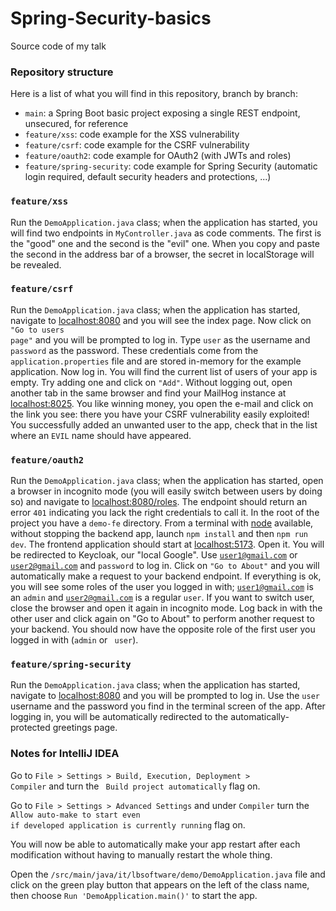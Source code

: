 # Spring-Security-basics

Source code of my talk

### Repository structure

Here is a list of what you will find in this repository, branch by branch:

- <code>main</code>: a Spring Boot basic project exposing a single REST endpoint, unsecured, for reference
- <code>feature/xss</code>: code example for the XSS vulnerability
- <code>feature/csrf</code>: code example for the CSRF vulnerability
- <code>feature/oauth2</code>: code example for OAuth2 (with JWTs and roles)
- <code>feature/spring-security</code>: code example for Spring Security (automatic login required, default security
  headers and protections, ...)

### <code>feature/xss</code>

Run the <code>DemoApplication.java</code> class; when the application has started, you will find two endpoints in
<code>MyController.java</code> as code comments.
The first is the "good" one and the second is the "evil" one. When you copy and paste the second in the address bar of a
browser, the secret in localStorage will be revealed.

### <code>feature/csrf</code>

Run the <code>DemoApplication.java</code> class; when the application has started, navigate to <a href="localhost:8080">
localhost:8080</a> and you will see the index page. Now click on <code>"Go to users page"</code> and you will be
prompted to log in. Type <code>user</code> as
the username and <code>password</code> as the password. These credentials come from the <code>
application.properties</code> file and
are stored in-memory for the example application. Now log in. You will find the current list of users of your app is
empty.
Try adding one and click on <code>"Add"</code>. Without logging out, open another tab in the same browser and find your
MailHog
instance at <a href="localhost:8025">localhost:8025</a>. You like winning money, you open the e-mail and click on the
link you see: there you have your
CSRF vulnerability easily exploited! You successfully added an unwanted user to the app, check that in the list
where an <code>EVIL</code> name should have appeared.

### <code>feature/oauth2</code>

Run the <code>DemoApplication.java</code> class; when the application has started, open a browser in incognito mode (you
will easily switch between users by doing so) and navigate to <a href="localhost:8080/roles">localhost:8080/roles</a>.
The endpoint should return an error <code>401</code> indicating you lack the right credentials to call it.
In the root of the project you have a <code>demo-fe</code> directory. From a terminal with <a href="https://nodejs.org">
node</a> available, without stopping the backend app, launch <code>npm install</code> and then <code>npm run dev</code>.
The frontend application should start at <a href="localhost:5173">localhost:5173</a>. Open it. You will be redirected to
Keycloak, our "local Google". Use <code>user1@gmail.com</code> or <code>user2@gmail.com</code> and <code>password</code>
to log in. Click on <code>"Go to About"</code> and you will automatically make a request to your backend endpoint.
If everything is ok, you will see some roles of the user you logged in with; <code>user1@gmail.com</code> is an
<code>admin</code> and <code>user2@gmail.com</code> is a regular <code>user</code>.
If you want to switch user, close the browser and open it again in incognito mode.
Log back in with the other user and click again on "Go to About" to perform another request to your backend.
You should now have the opposite role of the first user you logged in with (<code>admin</code> or <code>
user</code>).

### <code>feature/spring-security</code>

Run the <code>DemoApplication.java</code> class; when the application has started, navigate to <a href="localhost:8080">
localhost:8080</a> and you will be prompted to log in. Use the <code>user</code> username and the password you find in
the terminal screen of the app. After logging in, you will be automatically redirected to the automatically-protected
greetings page.

### Notes for IntelliJ IDEA

Go to <code>File > Settings > Build, Execution, Deployment > Compiler</code> and turn the <code>
Build project automatically</code> flag on.

Go to <code>File > Settings > Advanced Settings</code> and under <code>Compiler</code> turn
the <code>Allow auto-make to start even if developed application is currently running</code> flag
on.

You will now be able to automatically make your app restart after each modification without having
to manually restart the whole thing.

Open the <code>/src/main/java/it/lbsoftware/demo/DemoApplication.java</code> file and click on the
green play button that appears on the left of the class name, then choose <code>Run 'DemoApplication.main()'</code> to
start the app.